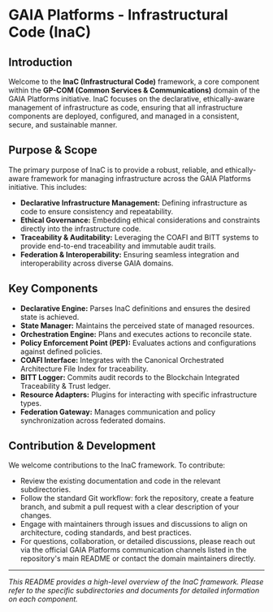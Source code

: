 # GAIA Platforms - Infrastructural Code (InaC)

## Introduction

Welcome to the **InaC (Infrastructural Code)** framework, a core component within the **GP-COM (Common Services & Communications)** domain of the GAIA Platforms initiative. InaC focuses on the declarative, ethically-aware management of infrastructure as code, ensuring that all infrastructure components are deployed, configured, and managed in a consistent, secure, and sustainable manner.

## Purpose & Scope

The primary purpose of InaC is to provide a robust, reliable, and ethically-aware framework for managing infrastructure across the GAIA Platforms initiative. This includes:

* **Declarative Infrastructure Management:** Defining infrastructure as code to ensure consistency and repeatability.
* **Ethical Governance:** Embedding ethical considerations and constraints directly into the infrastructure code.
* **Traceability & Auditability:** Leveraging the COAFI and BITT systems to provide end-to-end traceability and immutable audit trails.
* **Federation & Interoperability:** Ensuring seamless integration and interoperability across diverse GAIA domains.

## Key Components

* **Declarative Engine:** Parses InaC definitions and ensures the desired state is achieved.
* **State Manager:** Maintains the perceived state of managed resources.
* **Orchestration Engine:** Plans and executes actions to reconcile state.
* **Policy Enforcement Point (PEP):** Evaluates actions and configurations against defined policies.
* **COAFI Interface:** Integrates with the Canonical Orchestrated Architecture File Index for traceability.
* **BITT Logger:** Commits audit records to the Blockchain Integrated Traceability & Trust ledger.
* **Resource Adapters:** Plugins for interacting with specific infrastructure types.
* **Federation Gateway:** Manages communication and policy synchronization across federated domains.

## Contribution & Development

We welcome contributions to the InaC framework. To contribute:

* Review the existing documentation and code in the relevant subdirectories.
* Follow the standard Git workflow: fork the repository, create a feature branch, and submit a pull request with a clear description of your changes.
* Engage with maintainers through issues and discussions to align on architecture, coding standards, and best practices.
* For questions, collaboration, or detailed discussions, please reach out via the official GAIA Platforms communication channels listed in the repository's main README or contact the domain maintainers directly.

---

*This README provides a high-level overview of the InaC framework. Please refer to the specific subdirectories and documents for detailed information on each component.*
